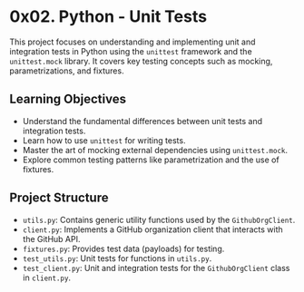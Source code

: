 # 0x02. Python - Unit Tests

This project focuses on understanding and implementing unit and integration tests in Python using the `unittest` framework and the `unittest.mock` library. It covers key testing concepts such as mocking, parametrizations, and fixtures.

## Learning Objectives

- Understand the fundamental differences between unit tests and integration tests.
- Learn how to use `unittest` for writing tests.
- Master the art of mocking external dependencies using `unittest.mock`.
- Explore common testing patterns like parametrization and the use of fixtures.

## Project Structure

- `utils.py`: Contains generic utility functions used by the `GithubOrgClient`.
- `client.py`: Implements a GitHub organization client that interacts with the GitHub API.
- `fixtures.py`: Provides test data (payloads) for testing.
- `test_utils.py`: Unit tests for functions in `utils.py`.
- `test_client.py`: Unit and integration tests for the `GithubOrgClient` class in `client.py`.